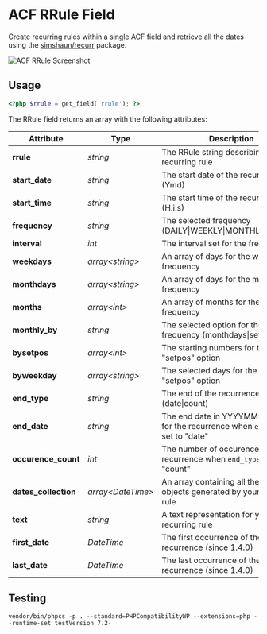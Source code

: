 # ACF RRule Field

Create recurring rules within a single ACF field and retrieve all the dates using the [simshaun/recurr](https://github.com/simshaun/recurr) package.

![ACF RRule Screenshot](https://pixelparfait.fr/_github/acf-rrule.png)

## Usage

```php
<?php $rrule = get_field('rrule'); ?>
```

The RRule field returns an array with the following attributes:

| Attribute             | Type                | Description                                                                         |
| --------------------- | ------------------- | ----------------------------------------------------------------------------------- |
| **rrule**             | *string*            | The RRule string describing the recurring rule                                      |
| **start_date**        | *string*            | The start date of the recurrence (Ymd)                                              |
| **start_time**        | *string*            | The start time of the recurrence (H:i:s)                                            |
| **frequency**         | *string*            | The selected frequency (DAILY\|WEEKLY\|MONTHLY\|YEARLY)                             |
| **interval**          | *int*               | The interval set for the frequency                                                  |
| **weekdays**          | *array\<string\>*   | An array of days for the weekly frequency                                           |
| **monthdays**         | *array\<string\>*   | An array of days for the monthly frequency                                          |
| **months**            | *array\<int\>*      | An array of months for the yearly frequency                                         |
| **monthly_by**        | *string*            | The selected option for the monthly frequency (monthdays\|setpos)                   |
| **bysetpos**          | *array\<int\>*      | The starting numbers for the monthly "setpos" option                                |
| **byweekday**         | *array\<string\>*   | The selected days for the monthly "setpos" option                                   |
| **end_type**          | *string*            | The end of the recurrence (date\|count)                                             |
| **end_date**          | *string*            | The end date in YYYYMMDD format for the recurrence when `end_type` is set to "date" |
| **occurence_count**   | *int*               | The number of occurences for the recurrence when `end_type` is set to "count"       |
| **dates_collection**  | *array\<DateTime\>* | An array containing all the DateTime objects generated by your recurring rule       |
| **text**              | *string*            | A text representation for your recurring rule                                       |
| **first_date**        | *DateTime*          | The first occurrence of the recurrence (since 1.4.0)                                |
| **last_date**         | *DateTime*          | The last occurrence of the recurrence (since 1.4.0)                                 |

## Testing

```
vendor/bin/phpcs -p . --standard=PHPCompatibilityWP --extensions=php --runtime-set testVersion 7.2-
```
